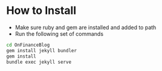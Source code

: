 # How to Install
- Make sure ruby and gem are installed and added to path
- Run the following set of commands
```bash
cd OnFinanceBlog
gem install jekyll bundler
gem install
bundle exec jekyll serve
```
